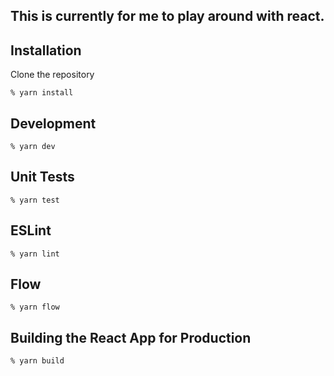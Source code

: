 ## This is currently for me to play around with react.

## Installation
Clone the repository 
```
% yarn install
```
## Development
```
% yarn dev
```

## Unit Tests
```
% yarn test
```

## ESLint
```
% yarn lint
```

## Flow
```
% yarn flow
```

## Building the React App for Production
```
% yarn build
```
